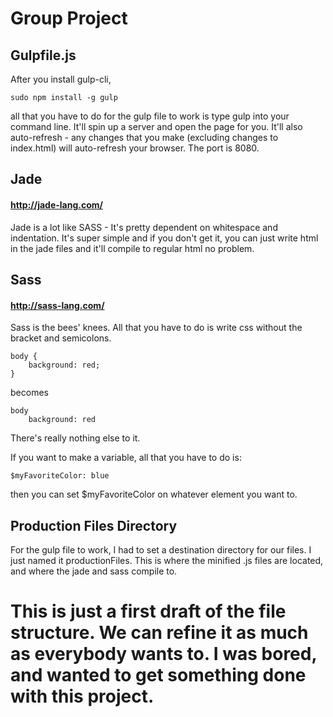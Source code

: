 # Group Project

## Gulpfile.js

After you install gulp-cli,

    sudo npm install -g gulp

all that you have to do for the gulp file to work is type gulp into your command line. It'll spin up a server and open the page for you. It'll also auto-refresh - any changes that you make (excluding changes to index.html) will auto-refresh your browser. The port is 8080.

## Jade
#### http://jade-lang.com/

Jade is a lot like SASS - It's pretty dependent on whitespace and indentation. It's super simple and if you don't get it, you can just write html in the jade files and it'll compile to regular html no problem.

## Sass
#### http://sass-lang.com/

Sass is the bees' knees. All that you have to do is write css without the bracket and semicolons.
```
body {
    background: red;
}
```
becomes
```
body
    background: red
```
There's really nothing else to it.

If you want to make a variable, all that you have to do is:
```
$myFavoriteColor: blue
```
then you can set $myFavoriteColor on whatever element you want to.

## Production Files Directory

For the gulp file to work, I had to set a destination directory for our files. I just named it productionFiles. This is where the minified .js files are located, and where the jade and sass compile to.

# This is just a first draft of the file structure. We can refine it as much as everybody wants to. I was bored, and wanted to get something done with this project.
